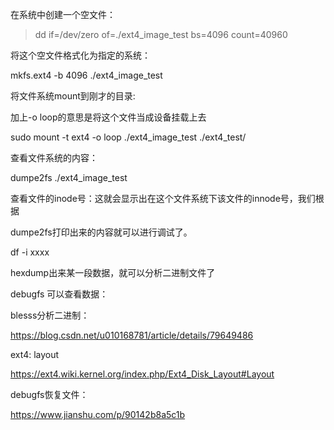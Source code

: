 在系统中创建一个空文件：

> dd if=/dev/zero of=./ext4_image_test bs=4096  count=40960



将这个空文件格式化为指定的系统：

mkfs.ext4 -b 4096 ./ext4_image_test 



将文件系统mount到刚才的目录:

加上-o loop的意思是将这个文件当成设备挂载上去

sudo mount -t ext4 -o loop ./ext4_image_test  ./ext4_test/



查看文件系统的内容：

dumpe2fs   ./ext4_image_test 



查看文件的inode号：这就会显示出在这个文件系统下该文件的innode号，我们根据

dumpe2fs打印出来的内容就可以进行调试了。

df -i  xxxx



hexdump出来某一段数据，就可以分析二进制文件了



debugfs 可以查看数据：



blesss分析二进制：

https://blog.csdn.net/u010168781/article/details/79649486



ext4: layout

https://ext4.wiki.kernel.org/index.php/Ext4_Disk_Layout#Layout



debugfs恢复文件：

https://www.jianshu.com/p/90142b8a5c1b









